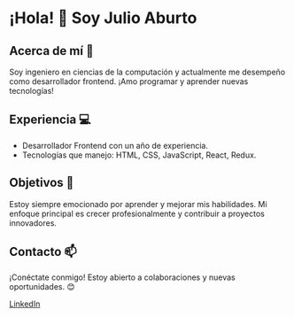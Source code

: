 # ¡Hola! 👋 Soy Julio Aburto

## Acerca de mí 🚀
Soy ingeniero en ciencias de la computación y actualmente me desempeño como desarrollador frontend. ¡Amo programar y aprender nuevas tecnologías!

## Experiencia 💻
- Desarrollador Frontend con un año de experiencia.
- Tecnologías que manejo: HTML, CSS, JavaScript, React, Redux.

## Objetivos 🎯
Estoy siempre emocionado por aprender y mejorar mis habilidades. Mi enfoque principal es crecer profesionalmente y contribuir a proyectos innovadores.

## Contacto 📫
¡Conéctate conmigo! Estoy abierto a colaboraciones y nuevas oportunidades. 😊

[LinkedIn](www.linkedin.com/in/julioaburtoguido)


<!---
- 📫 How to reach me juliocesaraburtoguido@gmail.com 
JulioAburto/JulioAburto is a ✨ special ✨ repository because its `README.md` (this file) appears on your GitHub profile.
You can click the Preview link to take a look at your changes.
--->
